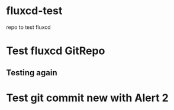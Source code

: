 # fluxcd-test
repo to test fluxcd

# Test fluxcd GitRepo
## Testing again
# Test git commit new with Alert 2
